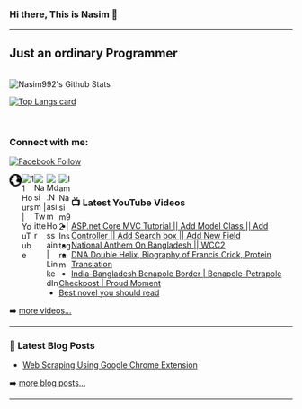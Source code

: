 ### Hi there, This is Nasim 👋

---

## Just an ordinary Programmer

<br />

<img width="550" alt="Nasim992's Github Stats"  src="https://github-readme-stats.vercel.app/api?username=Nasim992&show_icons=true"/>

[![Top Langs card](https://github-readme-stats.vercel.app/api/top-langs/?username=Nasim992&card_width=550)](https://github.com/Nasim992/Nasim992)

<br />


### Connect with me:
[![Facebook Follow](https://img.shields.io/badge/%20-Follow-black?color=14171A&labelColor=1976d2&logo=facebook&logoColor=ffffff)](https://www.facebook.com/92.nasim/)

[<img align="left" alt="11 Hours" width="22px" src="https://raw.githubusercontent.com/iconic/open-iconic/master/svg/globe.svg" />][website]

[<img align="left" alt="11 Hours | YouTube" width="22px" src="https://cdn.jsdelivr.net/npm/simple-icons@v3/icons/youtube.svg" />][youtube]

[<img align="left" alt="Nasim | Twitter" width="22px" src="https://cdn.jsdelivr.net/npm/simple-icons@v3/icons/twitter.svg" />][twitter]

[<img align="left" alt="Md.Nasim Hossain | LinkedIn" width="22px" src="https://cdn.jsdelivr.net/npm/simple-icons@v3/icons/linkedin.svg" />][linkedin]

[<img align="left" alt="IamNasim92 | Instagram" width="22px" src="https://cdn.jsdelivr.net/npm/simple-icons@v3/icons/instagram.svg" />][instagram]

<br />


### 📺 Latest YouTube Videos

<!-- YOUTUBE:START -->
- [ASP.net Core MVC Tutorial || Add Model Class || Add Controller || Add Search box || Add New Field](https://www.youtube.com/watch?v=Q1EbNYGMtZw)
- [National Anthem On Bangladesh || WCC2](https://www.youtube.com/watch?v=vG3LA37_7W4)
- [DNA Double Helix, Biography of Francis Crick, Protein Translation](https://www.youtube.com/watch?v=X8K80jPozYs)
- [India-Bangladesh Benapole  Border | Benapole-Petrapole Checkpost | Proud Moment](https://www.youtube.com/watch?v=8klV5wJiMkk)
- [Best novel you should read](https://www.youtube.com/watch?v=N9fHKF37esI)
<!-- YOUTUBE:END -->

➡️ [more videos...](https://www.youtube.com/channel/UCi3SzlUoLfthdYykPPA5gUw)

---

### 📕 Latest Blog Posts

<!-- BLOG-POST-LIST:START -->
- [Web Scraping Using Google Chrome Extension](https://medium.com/swlh/web-scraping-using-google-chrome-extension-92f691f8a865)

<!-- BLOG-POST-LIST:END -->

➡️ [more blog posts...](https://nasim92.medium.com/)

---



[website]: https://11hours.weebly.com/
[youtube]: https://www.youtube.com/channel/UCwNqlHT1zDWQMT6whEVc9PQ
[twitter]: https://twitter.com/mdnasimiubat
[instagram]: https://www.instagram.com/imnaseem92/
[linkedin]: https://www.linkedin.com/in/md-nasim-hossain-094522172/
